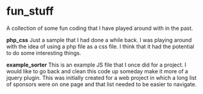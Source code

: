 # fun_stuff
A collection of some fun coding that I have played around with in the past.

**php_css**
Just a sample that I had done a while back. I was playing around with the idea of using a php file as a css file.
I think that it had the potential to do some interesting things. 

**example_sorter**
This is an example JS file that I once did for a project. I would like to go back and clean this code up someday make it more of a jquery plugin.
This was initially created for a web project in which a long list of sponsors were on one page and that list needed to be easier to navigate.  